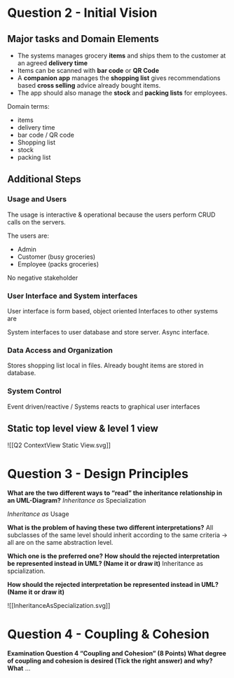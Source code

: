 # Question 2 - Initial Vision
## Major tasks and Domain Elements
- The systems manages grocery **items** and ships them to the customer at an agreed **delivery time**
- Items can be scanned with **bar code** or **QR Code**
- A **companion app** manages the **shopping list** gives recommendations based **cross selling** advice already bought items.
- The app should also manage the **stock** and **packing lists** for employees.

Domain terms: 
- items
- delivery time 
- bar code / QR code
- Shopping list 
- stock 
- packing list

## Additional Steps 
### Usage and Users 
The usage is interactive & operational because the users perform CRUD calls on the servers. 

The users are: 
- Admin
- Customer (busy groceries)
- Employee (packs groceries)

No negative stakeholder

### User Interface and System interfaces 
User interface is form based, object oriented
Interfaces to other systems are 

System interfaces to user database and store server. Async interface. 

### Data Access and Organization 
Stores shopping list local in files. 
Already bought items are stored in database. 

### System Control
Event driven/reactive / Systems reacts to graphical user interfaces

## Static top level view & level 1 view
![[Q2 ContextView Static View.svg]]

# Question 3 - Design Principles
**What are the two different ways to “read” the inheritance relationship in an UML-Diagram?**
*Inheritance as*
Specialization

*Inheritance as*
Usage

**What is the problem of having these two different interpretations?**
All subclasses of the same level should inherit according to the same criteria -> all are on the same abstraction level.

**Which one is the preferred one?**
**How should the rejected interpretation be represented instead in UML? (Name it or draw it)**
Inheritance as spcialization.

**How should the rejected interpretation be represented instead in UML? (Name it or draw it)**

![[InheritanceAsSpecialization.svg]]


# Question 4 - Coupling & Cohesion
**Examination Question 4 “Coupling and Cohesion” (8 Points)
What degree of coupling and cohesion is desired (Tick the right answer) and why? What**
...

